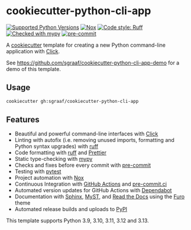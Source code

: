 # cookiecutter-python-cli-app

[![Supported Python Versions](https://img.shields.io/badge/python-3.9%20|%203.10%20|%203.11%20|%203.12%20|%203.13-blue)](https://github.com/sgraaf/cookiecutter-python-cli-app)
[![Nox](https://img.shields.io/badge/%F0%9F%A6%8A-Nox-D85E00.svg)](https://github.com/wntrblm/nox)
[![Code style: Ruff](https://img.shields.io/endpoint?url=https://raw.githubusercontent.com/astral-sh/ruff/main/assets/badge/format.json)](https://github.com/astral-sh/ruff)
[![Checked with mypy](http://www.mypy-lang.org/static/mypy_badge.svg)](http://mypy-lang.org/)
[![pre-commit](https://img.shields.io/badge/pre--commit-enabled-brightgreen?logo=pre-commit&logoColor=white)](https://github.com/pre-commit/pre-commit)

A [cookiecutter](https://cookiecutter.readthedocs.io/) template for creating a new Python command-line application with [Click](https://click.palletsprojects.com/).

See https://github.com/sgraaf/cookiecutter-python-cli-app-demo for a demo of this template.

## Usage

```sh
cookiecutter gh:sgraaf/cookiecutter-python-cli-app
```

## Features

<!-- TODO: mention optional use of rich, choice of licenses, git and venv initialization -->

-   Beautiful and powerful command-line interfaces with [Click](https://click.palletsprojects.com/)
-   Linting with autofix (i.e. removing unused imports, formatting and Python syntax upgrades) with [ruff](https://beta.ruff.rs/docs/)
-   Code formatting with [ruff](https://beta.ruff.rs/docs/) and [Prettier](https://prettier.io/)
-   Static type-checking with [mypy](http://www.mypy-lang.org/)
-   Checks and fixes before every commit with [pre-commit](https://pre-commit.com/)
-   Testing with [pytest](https://docs.pytest.org/en/stable/index.html)
-   Project automation with [Nox](https://nox.thea.codes/en/stable/)
-   Continuous Integration with [GitHub Actions](https://github.com/features/actions) and [pre-commit.ci](https://pre-commit.ci/)
-   Automated version updates for GitHub Actions with [Dependabot](https://docs.github.com/en/code-security/dependabot/working-with-dependabot/keeping-your-actions-up-to-date-with-dependabot)
-   Documentation with [Sphinx](https://www.sphinx-doc.org/en/master/), [MyST](https://myst-parser.readthedocs.io/en/latest/), and [Read the Docs](https://readthedocs.org/) using the [Furo](https://pradyunsg.me/furo/) theme
-   Automated release builds and uploads to [PyPI](https://pypi.org/)

This template supports Python 3.9, 3.10, 3.11, 3.12 and 3.13.
